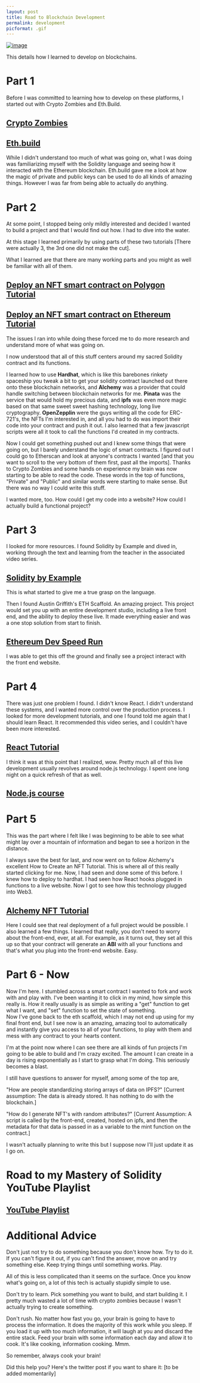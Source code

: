 ```yaml
---
layout: post
title: Road to Blockchain Development
permalink: development
picformat: .gif
---
```


<a href="{{ page.url }}"> ![image](/img/development.gif) </a>

This details how I learned to develop on blockchains. 

# Part 1

Before I was committed to learning how to develop on these platforms, I started out with Crypto Zombies and Eth.Build.

## [Crypto Zombies](https://cryptozombies.io/en/course)

## [Eth.build](https://eth.build/)

While I didn't understand too much of what was going on, what I was doing was familiarizing myself with the Solidity language and seeing how it interacted with the Ethereum blockchain. Eth.build gave me a look at how the magic of private and public keys can be used to do all kinds of amazing things. However I was far from being able to actually do anything.  

# Part 2

At some point, I stopped being only mildly interested and decided I wanted to build a project and that I would find out how. I had to dive into the water.

At this stage I learned primarily by using parts of these two tutorials [There were actually 3, the 3rd one did not make the cut].

What I learned are that there are many working parts and you might as well be familiar with all of them.

## [Deploy an NFT smart contract on Polygon Tutorial](https://medium.com/pinata/how-to-create-layer-2-nfts-with-polygon-and-ipfs-aef998ff8ef2)

## [Deploy an NFT smart contract on Ethereum Tutorial](https://ethereum.org/en/developers/tutorials/how-to-write-and-deploy-an-nft/)

The issues I ran into while doing these forced me to do more research and understand more of what was going on.

I now understood that all of this stuff centers around my sacred Solidity contract and its functions.

I learned how to use **Hardhat**, which is like this barebones rinkety spaceship you tweak a bit to get your solidity contract launched out there onto these
blockchain networks, and **Alchemy** was a provider that could handle switching between blockchain networks for me. **Pinata** was the service that would hold my precious data, and **ipfs** was even more magic based on that same sweet sweet hashing technology, long live cryptography. **OpenZepplin** were the guys writing all the code for ERC-721's, the NFTs I'm interested in, and all you had to do was import their code into your contract and push it out. I also learned that a few javascript scripts were all it took to call the functions I'd created in my contracts.

Now I could get something pushed out and I knew some things that were going on, but I barely understand the logic of smart contracts.
I figured out I could go to Etherscan and look at anyone's contracts I wanted [and that you want to scroll to the very bottom of them first, past all the imports]. Thanks to Crypto Zombies and some hands on experience my brain was now starting to be able to read the code. These words in the top of functions, "Private" and "Public" and similar words were starting to make sense. But there was no way I could write this stuff.

I wanted more, too. How could I get my code into a website? How could I actually build a functional project?

# Part 3

I looked for more resources. I found Solidity by Example and dived in, working through the text and learning from the teacher in the associated video series.

## [Solidity by Example](https://solidity-by-example.org/)

This is what started to give me a true grasp on the language.

Then I found Austin Griffith's ETH Scaffold. An amazing project. This project would set you up with an entire development studio, including a live front end, and the ability to deploy these live. It made everything easier and was a one stop solution from start to finish.

## [Ethereum Dev Speed Run](https://medium.com/@austin_48503/%EF%B8%8Fethereum-dev-speed-run-bd72bcba6a4c)

I was able to get this off the ground and finally see a project interact with the front end website.

# Part 4

There was just one problem I found. I didn't know React. I didn't understand these systems, and I wanted more control over the production process.
I looked for more development tutorials, and one I found told me again that I should learn React. It recommended this video series, and I couldn't have been more interested.

## [React Tutorial](https://www.youtube.com/watch?v=j942wKiXFu8&list=PLwgC-cD-X2_W-Og-cX-W1lzG3Jppy_Y7k&index=70)

I think it was at this point that I realized, wow. Pretty much all of this live development usually revolves around node.js technology. I spent one long night on a quick refresh of that as well.

## [Node.js course](https://www.youtube.com/watch?v=zb3Qk8SG5Ms&list=PLwgC-cD-X2_W-Og-cX-W1lzG3Jppy_Y7k&index=57)

# Part 5

This was the part where I felt like I was beginning to be able to see what might lay over a mountain of information and began to see a horizon in the distance.

I always save the best for last, and now went on to follow Alchemy's excellent How to Create an NFT Tutorial. This is where all of this really started clicking for me. Now, I had seen and done some of this before. I knew how to deploy to hardhat. I had seen how React hooks plugged in functions to a live website. Now I got to see how this technology plugged into Web3.

## [Alchemy NFT Tutorial](https://docs.alchemy.com/alchemy/tutorials/how-to-create-an-nft)

Here I could see that real deployment of a full project would be possible. I also learned a few things. I learned that really, you don't need to worry about the front-end, ever, at all.  For example, as it turns out, they set all this up so that your contract will generate an **ABI** with all your functions and that's what you plug into the front-end website. Easy.

# Part 6 - Now

Now I'm here. I stumbled across a smart contract I wanted to fork and work with and play with. I've been wanting it to click in my mind, how simple this really is. How it really usually is as simple as writing a "get" function to get what I want, and "set" function to set the state of something.  
Now I've gone back to the eth scaffold, which I may not end up using for my final front end, but I see now is an amazing, amazing tool to automatically and instantly give you access to all of your functions, to play with them and mess with any contract to your hearts content.

I'm at the point now where I can see there are all kinds of fun projects I'm going to be able to build and I'm crazy excited. The amount I can create in a day is rising exponentially as I start to grasp what I'm doing. This seriously becomes a blast.

I still have questions to answer for myself, among some of the top are,

"How are people standardizing storing arrays of data on IPFS?" [Current assumption: The data is already stored. It has nothing to do with the blockchain.]

"How do I generate NFT's with random attributes?" [Current Assumption: A script is called by the front-end, created, hosted on ipfs, and then the metadata for that data is passed in as a variable to the mint function on the contract.]

I wasn't actually planning to write this but I suppose now I'll just update it as I go on.

# Road to my Mastery of Solidity YouTube Playlist

## [YouTube Playlist](https://www.youtube.com/playlist?list=PLwgC-cD-X2_W-Og-cX-W1lzG3Jppy_Y7k)

# Additional Advice

Don't just not try to do something because you don't know how. Try to do it. If you can't figure it out, if you can't find the answer, move on and try something else. Keep trying things until something works. Play.

All of this is less complicated than it seems on the surface. Once you know what's going on, a lot of this tech is actually stupidly simple to use.

Don't try to learn. Pick something you want to build, and start building it. I pretty much wasted a lot of time with crypto zombies because I wasn't actually trying to create something.

Don't rush. No matter how fast you go, your brain is going to have to process the information. It does the majority of this work while you sleep.
If you load it up with too much information, it will laugh at you and discard the entire stack.
Feed your brain with some information each day and allow it to cook. It's like cooking, information cooking. Mmm.

So remember, always cook your brain!

Did this help you? Here's the twitter post if you want to share it: [to be added momentarily]
